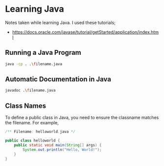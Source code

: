 # Learning Java

Notes taken while learning Java. I used these tutorials;

- https://docs.oracle.com/javase/tutorial/getStarted/application/index.html

## Running a Java Program
```bash
java -cp . .\filename.java
```
## Automatic Documentation in Java
```bash
javadoc .\filename.java
```
## Class Names

To define a public class in Java, you need to ensure the classname matches the filename. For example,
```Java
/** Filename: helloworld.java */

public class helloworld {
    public static void main(String[] args) {
        System.out.println("Hello, World!");
    }
}
```